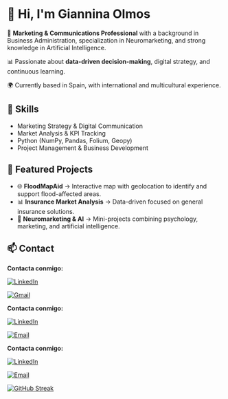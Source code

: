 # 👋 Hi, I'm Giannina Olmos  

💼 **Marketing & Communications Professional** with a background in Business Administration, specialization in Neuromarketing, and strong knowledge in Artificial Intelligence.  

📊 Passionate about **data-driven decision-making**, digital strategy, and continuous learning.  

🌍 Currently based in Spain, with international and multicultural experience.  

## 🔧 Skills
- Marketing Strategy & Digital Communication  
- Market Analysis & KPI Tracking  
- Python (NumPy, Pandas, Folium, Geopy)  
- Project Management & Business Development  

## 📂 Featured Projects
- 🌐 **FloodMapAid** → Interactive map with geolocation to identify and support flood-affected areas.  
- 📊 **Insurance Market Analysis** → Data-driven focused on general insurance solutions.  
- 🎯 **Neuromarketing & AI** → Mini-projects combining psychology, marketing, and artificial intelligence.  

## 📫 Contact

**Contacta conmigo:**

[![LinkedIn](https://img.shields.io/badge/LinkedIn-0077B5?style=for-the-badge&logo=linkedin&logoColor=white)](https://www.linkedin.com/in/giannina-olmos)

[![Gmail](https://img.shields.io/badge/Gmail-D14836?style=for-the-badge&logo=gmail&logoColor=white)](mailto:gi.olmosaraya@gmail.com)

**Contacta conmigo:**

[![LinkedIn](https://img.shields.io/badge/LinkedIn-0077B5?style=for-the-badge&logo=linkedin&logoColor=white)](https://www.linkedin.com/in/giannina-olmos)

[![Email](https://img.shields.io/badge/Email-D14836?style=for-the-badge&logo=gmail&logoColor=white)](mailto:gi.olmosaraya@gmail.com)

**Contacta conmigo:**

[![LinkedIn](https://upload.wikimedia.org/wikipedia/commons/0/01/LinkedIn_Logo.svg)](https://www.linkedin.com/in/giannina-olmos)

[![Email](https://upload.wikimedia.org/wikipedia/commons/c/cb/Gmail_Icon.png)](mailto:gi.olmosaraya@gmail.com)







[![GitHub Streak](https://github-readme-streak-stats.herokuapp.com?user=gooa27&theme=blux&date_format=M%20j%5B%2C%20Y%5D&mode=weekly)](https://git.io/streak-stats)

